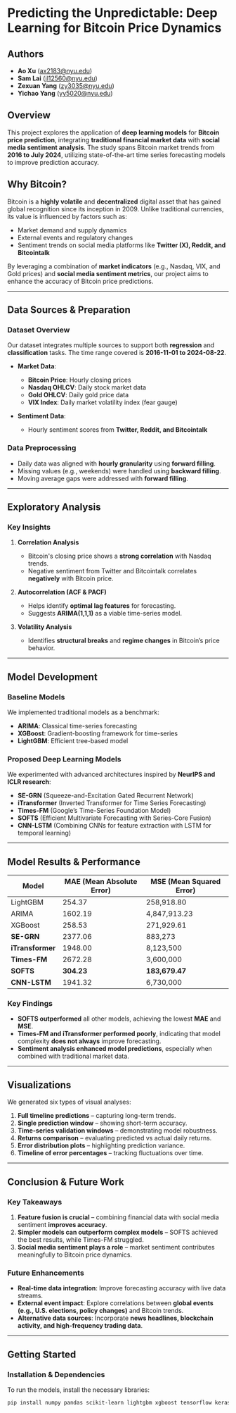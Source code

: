 # Predicting the Unpredictable: Deep Learning for Bitcoin Price Dynamics

## Authors
- **Ao Xu** ([ax2183@nyu.edu](mailto:ax2183@nyu.edu))
- **Sam Lai** ([jl12560@nyu.edu](mailto:jl12560@nyu.edu))
- **Zexuan Yang** ([zy3035@nyu.edu](mailto:zy3035@nyu.edu))
- **Yichao Yang** ([yy5020@nyu.edu](mailto:yy5020@nyu.edu))

## Overview

This project explores the application of **deep learning models** for **Bitcoin price prediction**, integrating **traditional financial market data** with **social media sentiment analysis**. The study spans Bitcoin market trends from **2016 to July 2024**, utilizing state-of-the-art time series forecasting models to improve prediction accuracy.

## Why Bitcoin?

Bitcoin is a **highly volatile** and **decentralized** digital asset that has gained global recognition since its inception in 2009. Unlike traditional currencies, its value is influenced by factors such as:
- Market demand and supply dynamics
- External events and regulatory changes
- Sentiment trends on social media platforms like **Twitter (X), Reddit, and Bitcointalk**

By leveraging a combination of **market indicators** (e.g., Nasdaq, VIX, and Gold prices) and **social media sentiment metrics**, our project aims to enhance the accuracy of Bitcoin price predictions.

---

## Data Sources & Preparation

### **Dataset Overview**
Our dataset integrates multiple sources to support both **regression** and **classification** tasks. The time range covered is **2016-11-01 to 2024-08-22**.

- **Market Data**:
  - **Bitcoin Price**: Hourly closing prices
  - **Nasdaq OHLCV**: Daily stock market data
  - **Gold OHLCV**: Daily gold price data
  - **VIX Index**: Daily market volatility index (fear gauge)

- **Sentiment Data**:
  - Hourly sentiment scores from **Twitter, Reddit, and Bitcointalk**

### **Data Preprocessing**
- Daily data was aligned with **hourly granularity** using **forward filling**.
- Missing values (e.g., weekends) were handled using **backward filling**.
- Moving average gaps were addressed with **forward filling**.

---

## Exploratory Analysis

### **Key Insights**
1. **Correlation Analysis**
   - Bitcoin's closing price shows a **strong correlation** with Nasdaq trends.
   - Negative sentiment from Twitter and Bitcointalk correlates **negatively** with Bitcoin price.

2. **Autocorrelation (ACF & PACF)**
   - Helps identify **optimal lag features** for forecasting.
   - Suggests **ARIMA(1,1,1)** as a viable time-series model.

3. **Volatility Analysis**
   - Identifies **structural breaks** and **regime changes** in Bitcoin’s price behavior.

---

## Model Development

### **Baseline Models**
We implemented traditional models as a benchmark:
- **ARIMA**: Classical time-series forecasting
- **XGBoost**: Gradient-boosting framework for time-series
- **LightGBM**: Efficient tree-based model

### **Proposed Deep Learning Models**
We experimented with advanced architectures inspired by **NeurIPS and ICLR research**:
- **SE-GRN** (Squeeze-and-Excitation Gated Recurrent Network)
- **iTransformer** (Inverted Transformer for Time Series Forecasting)
- **Times-FM** (Google’s Time-Series Foundation Model)
- **SOFTS** (Efficient Multivariate Forecasting with Series-Core Fusion)
- **CNN-LSTM** (Combining CNNs for feature extraction with LSTM for temporal learning)

---

## Model Results & Performance

| **Model**       | **MAE (Mean Absolute Error)** | **MSE (Mean Squared Error)** |
|----------------|-----------------------------|-----------------------------|
| LightGBM      | 254.37                        | 258,918.80                  |
| ARIMA         | 1602.19                        | 4,847,913.23                |
| XGBoost       | 258.53                         | 271,929.61                  |
| **SE-GRN**    | 2377.06                        | 883,273                     |
| **iTransformer** | 1948.00                     | 8,123,500                    |
| **Times-FM**   | 2672.28                        | 3,600,000                    |
| **SOFTS**      | **304.23**                     | **183,679.47**               |
| **CNN-LSTM**   | 1941.32                        | 6,730,000                    |

### **Key Findings**
- **SOFTS outperformed** all other models, achieving the lowest **MAE** and **MSE**.
- **Times-FM and iTransformer performed poorly**, indicating that model complexity **does not always** improve forecasting.
- **Sentiment analysis enhanced model predictions**, especially when combined with traditional market data.

---

## Visualizations

We generated six types of visual analyses:
1. **Full timeline predictions** – capturing long-term trends.
2. **Single prediction window** – showing short-term accuracy.
3. **Time-series validation windows** – demonstrating model robustness.
4. **Returns comparison** – evaluating predicted vs actual daily returns.
5. **Error distribution plots** – highlighting prediction variance.
6. **Timeline of error percentages** – tracking fluctuations over time.

---

## Conclusion & Future Work

### **Key Takeaways**
1. **Feature fusion is crucial** – combining financial data with social media sentiment **improves accuracy**.
2. **Simpler models can outperform complex models** – SOFTS achieved the best results, while Times-FM struggled.
3. **Social media sentiment plays a role** – market sentiment contributes meaningfully to Bitcoin price dynamics.

### **Future Enhancements**
- **Real-time data integration**: Improve forecasting accuracy with live data streams.
- **External event impact**: Explore correlations between **global events (e.g., U.S. elections, policy changes)** and Bitcoin trends.
- **Alternative data sources**: Incorporate **news headlines, blockchain activity, and high-frequency trading data**.

---

## Getting Started

### **Installation & Dependencies**
To run the models, install the necessary libraries:
```bash
pip install numpy pandas scikit-learn lightgbm xgboost tensorflow keras matplotlib
